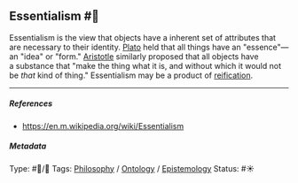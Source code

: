 ## Essentialism  #🧠

Essentialism is the view that objects have a inherent set of attributes that are necessary to their identity. [Plato]() held that all things have an "essence"—an "idea" or "form." [Aristotle]() similarly proposed that all objects have a substance that "make the thing what it is, and without which it would not be *that* kind of thing." Essentialism may be a product of [reification](Reification.md).

---

##### References

* https://en.m.wikipedia.org/wiki/Essentialism

##### Metadata

Type: #🔵/🔵 
Tags: [Philosophy](Philosophy.md) / [Ontology](Ontology.md) / [Epistemology](Epistemology.md)
Status: #☀️ 
